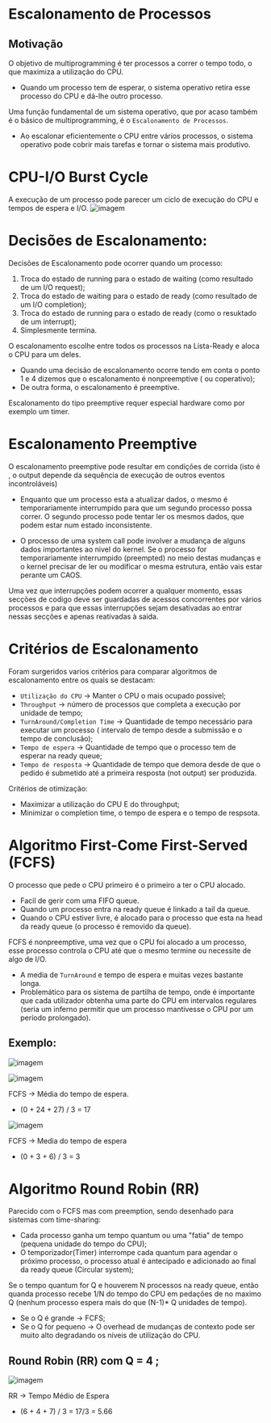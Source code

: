 # Escalonamento de Processos 

## Motivação 

O objetivo de multiprogramming é ter processos a correr o tempo todo, o que maximiza a utilização do CPU.
- Quando um processo tem de esperar, o sistema operativo retira esse processo do CPU e dá-lhe outro processo.

Uma função fundamental de um sistema operativo, que por acaso também é o básico de multiprogramming, é o `Escalonamento de Processos`.
- Ao escalonar eficientemente o CPU entre vários processos, o sistema operativo pode cobrir mais tarefas e tornar o sistema mais produtivo.

# CPU-I/O Burst Cycle

A execução de um processo pode parecer um ciclo de execução do CPU e tempos de espera e I/O.
![imagem](https://user-images.githubusercontent.com/62023102/119228002-afe3b380-bb08-11eb-8cfc-0d6bff072d0a.png)


# Decisões de Escalonamento:

Decisões de Escalonamento pode ocorrer quando um processo:
 1. Troca do estado de running para o estado de waiting (como resultado de um I/O request);
 2. Troca do estado de waiting para o estado de ready (como resultado de um I/O completion);
 3. Troca do estado de running para o estado de ready (como o resuktado de um interrupt);
 4. Simplesmente termina.

O escalonamento escolhe entre todos os processos na Lista-Ready e aloca o CPU para um deles.
 - Quando uma decisão de escalonamento ocorre tendo em conta o ponto 1 e 4 dizemos que o escalonamento é nonpreemptive ( ou coperativo);
 - De outra forma, o escalonamento é preemptive.

Escalonamento do tipo preemptive requer especial hardware como por exemplo um timer.

# Escalonamento Preemptive

O escalonamento preemptive pode resultar em condições de corrida (isto é , o output depende da sequência de execução de outros eventos incontroláveis)

  - Enquanto que um processo esta a atualizar dados, o mesmo é temporariamente interrumpido para que um segundo processo possa correr. O segundo processo pode tentar ler os mesmos dados, que podem estar num estado inconsistente.

- O processo de uma system call pode involver a mudança de alguns dados importantes ao nivel do kernel. Se o processo for temporariamente interrumpido (preempted) no meio destas mudanças e o kernel precisar de ler ou modificar o mesma estrutura, então vais estar perante um CAOS. 

Uma vez que interrupções podem ocorrer a qualquer momento, essas secções de codigo deve ser guardadas de acessos concorrentes por vários processos e para que essas interrupções sejam desativadas ao entrar nessas secções e apenas reativadas à saida.

# Critérios de Escalonamento

Foram surgeridos varios critérios para comparar algoritmos de escalonamento entre os quais se destacam:

- `Utilização do CPU` -> Manter o CPU o mais ocupado possivel;
- `Throughput` -> número de processos que completa a execução por unidade de tempo;
- `TurnAround/Completion Time` -> Quantidade de tempo necessário para executar um processo ( intervalo de tempo desde a submissão e o tempo de conclusão);
- `Tempo de espera` -> Quantidade de tempo que o processo tem de esperar na ready queue;
- `Tempo de resposta` -> Quantidade de tempo que demora desde de que o pedido é submetido até a primeira resposta (not output) ser produzida.

Critérios de otimização:
  - Maximizar a utilização do CPU E do throughput;
  - Minimizar o completion time, o tempo de espera e o tempo de respsota.

# Algoritmo First-Come First-Served (FCFS)

O processo que pede o CPU primeiro é o primeiro a ter o CPU alocado.
  - Facil de gerir com uma FIFO queue.
  - Quando um processo entra na ready queue é linkado a tail da queue.
  - Quando o CPU estiver livre, é alocado para o processo que esta na head da ready queue (o processo é removido da queue).

FCFS é nonpreemptive, uma vez que o CPU foi alocado a um processo, esse processo controla o CPU até que o mesmo termine ou necessite de algo de I/O.

 - A media de `TurnAround` e tempo de espera e muitas vezes bastante longa.
 - Problemático para os sistema de partilha de tempo, onde é importante que cada utilizador obtenha uma parte do CPU em intervalos regulares (seria um inferno permitir que um processo mantivesse o CPU por um período prolongado).

## Exemplo:

![imagem](https://user-images.githubusercontent.com/62023102/119229054-f851a000-bb0d-11eb-9481-10a263c9b2fd.png)

![imagem](https://user-images.githubusercontent.com/62023102/119229067-07385280-bb0e-11eb-94de-e0ccea78f288.png)

FCFS -> Média do tempo de espera.

 - (0 + 24 + 27) / 3 = 17 

![imagem](https://user-images.githubusercontent.com/62023102/119229112-46ff3a00-bb0e-11eb-92d7-9913e9870153.png)

FCFS -> Media do tempo de espera 

 - (0 + 3 + 6) / 3 = 3 

# Algoritmo Round Robin (RR) 

Parecido com o FCFS mas com preemption, sendo desenhado para sistemas com time-sharing:
- Cada processo ganha um tempo quantum ou uma "fatia" de tempo (pequena unidade do tempo do CPU);
- O temporizador(Timer) interrompe cada quantum para agendar o próximo processo, o processo atual é antecipado e adicionado ao final da ready queue (Circular system);

Se o tempo quantum for Q e houverem N processos na ready queue, então quanda processo recebe 1/N do tempo do CPU em pedações de no maximo Q (nenhum processo espera mais do que (N-1)* Q unidades de tempo).

 - Se o Q é grande -> FCFS;
 - Se o Q for pequeno -> O overhead de mudanças de contexto pode ser muito alto degradando os níveis de utilização do CPU.

## Round Robin (RR) com Q = 4 ;

![imagem](https://user-images.githubusercontent.com/62023102/119230533-83ce2f80-bb14-11eb-824f-e7e8b609d69d.png)

RR -> Tempo Médio de Espera

- (6 + 4 + 7) / 3 = 17/3 = 5.66
